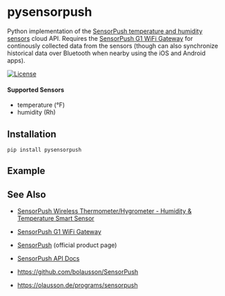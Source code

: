 # pysensorpush

Python implementation of the [SensorPush temperature and humidity sensors](https://www.amazon.com/SensorPush-Wireless-Thermometer-Hygrometer-Android/dp/B01AEQ9X9I?tag=rynoshark-20) cloud API. Requires the [SensorPush G1 WiFi Gateway](https://www.amazon.com/SensorPush-G1-WiFi-Gateway-Anywhere/dp/B01N17RWWV?tag=rynoshark-20) for continously collected data from the sensors (though can also synchronize historical data over Bluetooth when nearby using the iOS and Android apps).

[![License](https://img.shields.io/badge/License-Apache%202.0-blue.svg)](https://opensource.org/licenses/Apache-2.0)

#### Supported Sensors

- temperature (&deg;F)
- humidity (Rh)

## Installation

```
pip install pysensorpush
```

## Example



## See Also

* [SensorPush Wireless Thermometer/Hygrometer - Humidity & Temperature Smart Sensor](https://www.amazon.com/SensorPush-Wireless-Thermometer-Hygrometer-Android/dp/B01AEQ9X9I?tag=rynoshark-20)
* [SensorPush G1 WiFi Gateway](https://www.amazon.com/SensorPush-G1-WiFi-Gateway-Anywhere/dp/B01N17RWWV?tag=rynoshark-20)
* [SensorPush](https://sensorpush.com) (official product page)
* [SensorPush API Docs](http://www.sensorpush.com/api/docs)

* https://github.com/bolausson/SensorPush
* https://olausson.de/programs/sensorpush

